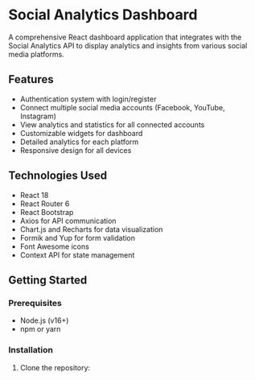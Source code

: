 # Social Analytics Dashboard

A comprehensive React dashboard application that integrates with the Social Analytics API to display analytics and insights from various social media platforms.

## Features

- Authentication system with login/register
- Connect multiple social media accounts (Facebook, YouTube, Instagram)
- View analytics and statistics for all connected accounts
- Customizable widgets for dashboard
- Detailed analytics for each platform
- Responsive design for all devices

## Technologies Used

- React 18
- React Router 6
- React Bootstrap
- Axios for API communication
- Chart.js and Recharts for data visualization
- Formik and Yup for form validation
- Font Awesome icons
- Context API for state management

## Getting Started

### Prerequisites

- Node.js (v16+)
- npm or yarn

### Installation

1. Clone the repository: